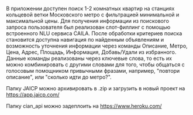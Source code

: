 В приложении доступен поиск 1-2 комнатных квартир на станциях кольцевой ветки Московского метро с фильтрацией минимальной и максимальной цены. Для получения информации из поискового запроса пользователя был реализован слот-филлинг с помощью встроенного NLU сервиса CAILA. После обработки критериев поиска становится доступна навигация по найденным объявлениям и возможность уточнения информации через команды Описание, Метро, Цена, Адрес, Площадь, Информация, Добавь/Удали из избранного. Данные команды реализованы через ключевые слова, то есть их можно комбинировать с другими словами для того, чтобы общаться с голосовым помощником привычными фразами, например, "повтори описание", или "сколько идти до метро?".

Папку JAICP можно архивировать в .zip и загрузить в новый проект на https://app.jaicp.com/

Папку cian_api можно задеплоить на https://www.heroku.com/
